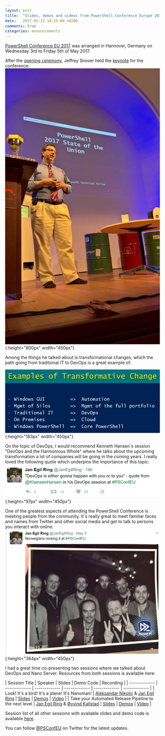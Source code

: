 ```yaml
---
layout: post
title:  "Slides, demos and videos from PowerShell Conference Europe 2017"
date:   2017-05-15 10:25:00 +0200
comments: true
categories: announcements
---
```


[PowerShell Conference EU 2017](http://www.psconf.eu/) was arranged in Hannover, Germany on Wednesday 3rd to Friday 5th of May 2017.

After the [opening ceremony](https://www.youtube.com/watch?v=l0orBEF6D60), Jeffrey Snover held the [keynote](https://www.youtube.com/watch?v=myQkHM_je70) for the conference:
![alt](/images/2017-05_15_PSConfEU_2017_03.jpg){:height="800px" width="450px"}

Among the things he talked about is transformational changes, which the path going from traditional IT to DevOps is a great example of:

![alt](/images/2017-05_15_PSConfEU_2017_04.png){:height="183px" width="450px"}

On the topic of DevOps, I would recommend Kenneth Hansen`s session "DevOps and the Harmonious Whole" where he talks about the upcoming transformation a lot of companies will be going in the coming years. I really loved the following quote which underpins the importance of this topic:
![alt](/images/2017-05_15_PSConfEU_2017_02.jpg){:height="97px" width="450px"}

One of the greatest aspects of attending the PowerShell Conference is meeting people from the community. It`s really great to meet familiar faces and names from Twitter and other social media and get to talk to persons you interact with online.
![alt](/images/2017-05_15_PSConfEU_2017_01.jpg){:height="364px" width="450px"}

I had a great time co-presenting two sessions where we talked about DevOps and Nano Server. Resources from both sessions is available here:
  

| Session Title  | Speaker | Slides | Demo Code | Recording |
| ------------- | ------------- | ------------- | ------------- | ------------- | ------------- |
| Look! It's a bird! It's a plane! It's Nanoman! | [Aleksandar Nikolic](https://github.com/alexandair) & [Jan Egil Ring](https://github.com/janegilring) |  [Slides](https://github.com/psconfeu/2017/blob/master/Aleksandar%20Nikolic%20%26%20Jan%20Egil%20Ring/Nanoman/Nanoman.pptx) | [Demos](https://github.com/psconfeu/2017/blob/master/Aleksandar%20Nikolic%20%26%20Jan%20Egil%20Ring/Nanoman/demo.zip) | [Video](https://youtu.be/YrAHmkBLvjU) |
| Take your Automated Release Pipeline to the next level | [Jan Egil Ring](https://github.com/janegilring) & [Øyvind Kallstad](https://github.com/gravejester) | [Slides](https://github.com/psconfeu/2017/blob/master/Jan%20Egil%20Ring%20and%20%C3%98yvind%20Kallstad/Take%20your%20Automated%20Release%20Pipeline%20to%20the%20next%20level/Take%20your%20Automated%20Release%20Pipeline%20to%20the%20next%20level.pptx) | [Demos](https://github.com/psconfeu/2017/blob/master/Jan%20Egil%20Ring%20and%20%C3%98yvind%20Kallstad/Take%20your%20Automated%20Release%20Pipeline%20to%20the%20next%20level/demo.zip) | [Video](https://www.youtube.com/watch?v=_4XsQl4tWxE) |
  
Session list of all other sessions with available slides and demo code is available [here](https://github.com/psconfeu/2017).

You can follow [@PSConfEU](https://twitter.com/PSConfEU) on Twitter for the latest updates.